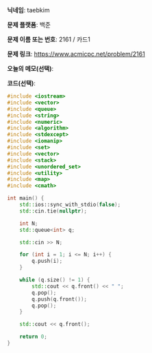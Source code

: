 **닉네임**: taebkim

**문제 플랫폼**: 백준

**문제 이름 또는 번호**: 2161 / 카드1

**문제 링크**: https://www.acmicpc.net/problem/2161

**오늘의 메모(선택)**: 

**코드(선택)**:

```c++
#include <iostream>
#include <vector>
#include <queue>
#include <string>
#include <numeric>
#include <algorithm>
#include <stdexcept>
#include <iomanip>
#include <set>
#include <vector>
#include <stack>
#include <unordered_set>
#include <utility>
#include <map>
#include <cmath>

int main() {
    std::ios::sync_with_stdio(false);
    std::cin.tie(nullptr);

    int N;
    std::queue<int> q;

    std::cin >> N;

    for (int i = 1; i <= N; i++) {
        q.push(i);
    }

    while (q.size() != 1) {
        std::cout << q.front() << " ";
        q.pop();
        q.push(q.front());
        q.pop();
    }

    std::cout << q.front();

    return 0;
}
```